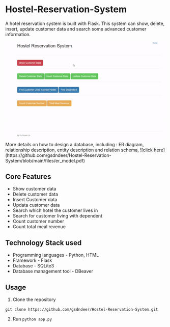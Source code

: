 # Hostel-Reservation-System

A hotel reservation system is built with Flask. This system can show, delete, insert, update customer data and search some advanced customer information.

<img src="https://github.com/gsdndeer/Hostel-Reservation-System/blob/main/figures/demo.gif">
More details on how to design a database, including : ER diagram, relationship description, entity description and relation schema, ![click here](https://github.com/gsdndeer/Hostel-Reservation-System/blob/main/files/er_model.pdf)


## Core Features
* Show customer data
* Delete customer data
* Insert Customer data
* Updata customer data
* Search which hotel the customer lives in
* Search for customer living with dependent
* Count customer number
* Count total meal revenue

## Technology Stack used
* Programming languages - Python, HTML
* Framework - Flask
* Database - SQLite3
* Database management tool - DBeaver

## Usage
1. Clone the repository
```
git clone https://github.com/gsdndeer/Hostel-Reservation-System.git
```
2. Run ```python app.py```
